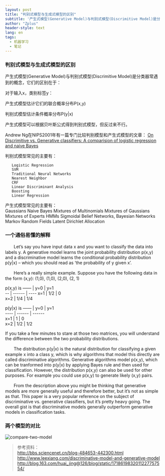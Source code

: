 ```yaml
---
layout: post
title: "判别式模型与生成式模型的区别"
subtitle: '产生式模型(Generative Model)与判别式模型(Discrimitive Model)是分类器常遇到的概念'
author: "Zplus"
header-style: text
lang: en
tags:
  - 机器学习
  - 笔记
---
```


### 判别式模型与生成式模型的区别

产生式模型(Generative Model)与判别式模型(Discrimitive Model)是分类器常遇到的概念，它们的区别在于：

对于输入x，类别标签y：

产生式模型估计它们的联合概率分布P(x,y)

判别式模型估计条件概率分布P(y|x)

产生式模型可以根据贝叶斯公式得到判别式模型，但反过来不行。

Andrew Ng在NIPS2001年有一篇专门比较判别模型和产生式模型的文章：
[On Discrimitive vs. Generative classifiers: A comparision of logistic regression and naive Bayes](http://robotics.stanford.edu/~ang/papers/nips01-discriminativegenerative.pdf)


判别式模型常见的主要有：
       
       Logistic Regression
       SVM
       Traditional Neural Networks
       Nearest Neighbor
       CRF
       Linear Discriminant Analysis
       Boosting
       Linear Regression


产生式模型常见的主要有：                
       Gaussians
       Naive Bayes
       Mixtures of Multinomials
       Mixtures of Gaussians
       Mixtures of Experts
       HMMs
       Sigmoidal Belief Networks, Bayesian Networks
       Markov Random Fields
       Latent Dirichlet Allocation

### 一个通俗易懂的解释
　　Let’s say you have input data x and you want to classify the data into labels y. A generative model learns the joint probability distribution p(x,y) and a discriminative model learns the conditional probability distribution p(y|x) – which you should read as ‘the probability of y given x’.

　　Here’s a really simple example. Suppose you have the following data in the form (x,y):
(1,0), (1,0), (2,0), (2, 1)

p(x,y) is
   ——      | y=0   |  y=1  
    --   | ------  | ----
   x=1     | 1/2 |   0     
   x=2     | 1/4 |   1/4   
   
    
   
   
 p(y|x) is
  ——    | y=0   |  y=1  
 ----   | ------  | ------  
 x=1     | 1 |   0     
 x=2     | 1/2 |   1/2   

If you take a few minutes to stare at those two matrices, you will understand the difference between the two probability distributions.

　　The distribution p(y\|x) is the natural distribution for classifying a given example x into a class y, which is why algorithms that model this directly are called discriminative algorithms. Generative algorithms model p(x,y), which can be tranformed into p(y\|x) by applying Bayes rule and then used for classification. However, the distribution p(x,y) can also be used for other purposes. For example you could use p(x,y) to generate likely (x,y) pairs.

　　From the description above you might be thinking that generative models are more generally useful and therefore better, but it’s not as simple as that. This paper is a very popular reference on the subject of discriminative vs. generative classifiers, but it’s pretty heavy going. The overall gist is that discriminative models generally outperform generative models in classification tasks.

### 两个模型的对比


![compare-two-model](https://img-my.csdn.net/uploads/201209/16/1347799026_3378.png)


> 参考资料：<br>
> http://bbs.sciencenet.cn/blog-484653-442300.html
> http://www.leexiang.com/discriminative-model-and-generative-model
> http://blog.163.com/huai_jing@126/blog/static/1718619832011227757554/